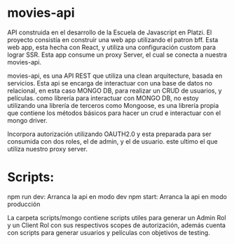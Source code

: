 # movies-api

API construida en el desarrollo de la Escuela de Javascript en Platzi.
El proyecto consistía en construir una web app utilizando el patron bff. Esta web app, esta hecha con React, y utiliza una configuración custom
para lograr SSR. Esta app consume un proxy Server, el cual se conecta a nuestra movies-api.


movies-api, es una API REST que utiliza una clean arquitecture, basada en servicios.
Esta api se encarga de interactuar con una base de datos no relacional, en esta caso MONGO DB, para realizar un CRUD de usuarios, y películas.
como librería para interactuar con MONGO DB, no estoy utilizando una librería de terceros como Mongoose, es una librería propia que contiene
los métodos básicos para hacer un crud e interactuar con el mongo driver.

Incorpora autorización utilizando OAUTH2.0 y esta preparada para ser consumida con dos roles, el de admin, y el de usuario.
este ultimo el que utiliza nuestro proxy server.

# Scripts: #

npm run dev: Arranca la api en modo dev
npm start: Arranca la api en modo producción

La carpeta scripts/mongo contiene scripts utiles para generar un Admin Rol y un Client Rol con sus respectivos scopes de autorización, además
cuenta con scripts para generar usuarios y películas con objetivos de testing.
